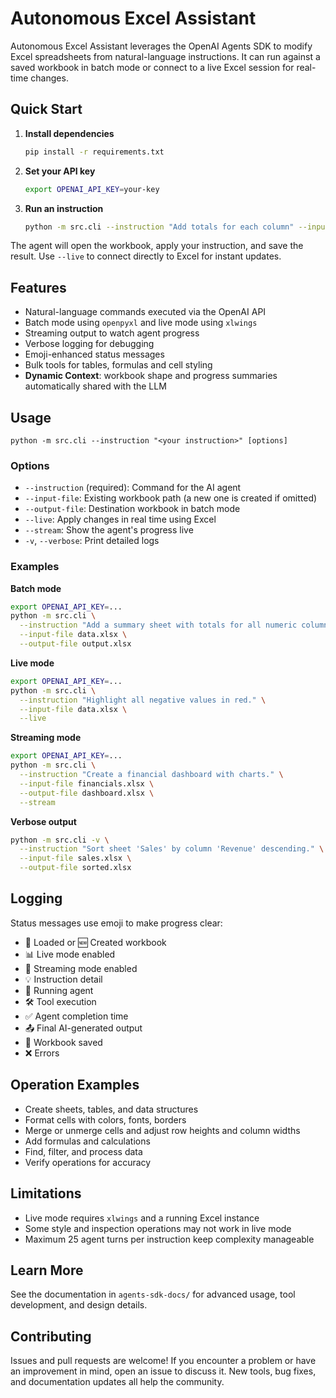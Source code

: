 # Autonomous Excel Assistant

Autonomous Excel Assistant leverages the OpenAI Agents SDK to modify Excel spreadsheets from natural-language instructions. It can run against a saved workbook in batch mode or connect to a live Excel session for real-time changes.

## Quick Start
1. **Install dependencies**
   ```bash
   pip install -r requirements.txt
   ```
2. **Set your API key**
   ```bash
   export OPENAI_API_KEY=your-key
   ```
3. **Run an instruction**
   ```bash
   python -m src.cli --instruction "Add totals for each column" --input-file data.xlsx --output-file out.xlsx
   ```

The agent will open the workbook, apply your instruction, and save the result. Use `--live` to connect directly to Excel for instant updates.

## Features
- Natural-language commands executed via the OpenAI API
- Batch mode using `openpyxl` and live mode using `xlwings`
- Streaming output to watch agent progress
- Verbose logging for debugging
- Emoji-enhanced status messages
- Bulk tools for tables, formulas and cell styling
- **Dynamic Context**: workbook shape and progress summaries automatically shared with the LLM

## Usage
```
python -m src.cli --instruction "<your instruction>" [options]
```

### Options
- `--instruction` (required): Command for the AI agent
- `--input-file`: Existing workbook path (a new one is created if omitted)
- `--output-file`: Destination workbook in batch mode
- `--live`: Apply changes in real time using Excel
- `--stream`: Show the agent's progress live
- `-v`, `--verbose`: Print detailed logs

### Examples
**Batch mode**
```bash
export OPENAI_API_KEY=...
python -m src.cli \
  --instruction "Add a summary sheet with totals for all numeric columns." \
  --input-file data.xlsx \
  --output-file output.xlsx
```

**Live mode**
```bash
export OPENAI_API_KEY=...
python -m src.cli \
  --instruction "Highlight all negative values in red." \
  --input-file data.xlsx \
  --live
```

**Streaming mode**
```bash
export OPENAI_API_KEY=...
python -m src.cli \
  --instruction "Create a financial dashboard with charts." \
  --input-file financials.xlsx \
  --output-file dashboard.xlsx \
  --stream
```

**Verbose output**
```bash
python -m src.cli -v \
  --instruction "Sort sheet 'Sales' by column 'Revenue' descending." \
  --input-file sales.xlsx \
  --output-file sorted.xlsx
```

## Logging
Status messages use emoji to make progress clear:
- 📂 Loaded or 🆕 Created workbook
- 📊 Live mode enabled
- 🔄 Streaming mode enabled
- 💡 Instruction detail
- 🤖 Running agent
- 🛠️ Tool execution
- ✅ Agent completion time
- 📤 Final AI-generated output
- 📁 Workbook saved
- ❌ Errors

## Operation Examples
- Create sheets, tables, and data structures
- Format cells with colors, fonts, borders
- Merge or unmerge cells and adjust row heights and column widths
- Add formulas and calculations
- Find, filter, and process data
- Verify operations for accuracy

## Limitations
- Live mode requires `xlwings` and a running Excel instance
- Some style and inspection operations may not work in live mode
- Maximum 25 agent turns per instruction keep complexity manageable

## Learn More
See the documentation in `agents-sdk-docs/` for advanced usage, tool development, and design details.

## Contributing
Issues and pull requests are welcome! If you encounter a problem or have an improvement in mind, open an issue to discuss it. New tools, bug fixes, and documentation updates all help the community.

